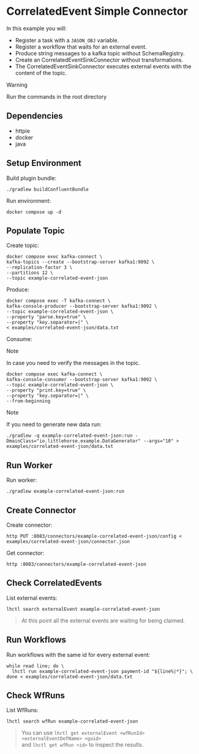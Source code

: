 # CorrelatedEvent Simple Connector

In this example you will:

- Register a task with a `JASON_OBJ` variable.
- Register a workflow that waits for an external event.
- Produce string messages to a kafka topic without SchemaRegistry.
- Create an CorrelatedEventSinkConnector without transformations.
- The CorrelatedEventSinkConnector executes external events with the content of the topic.

> [!WARNING]
> Run the commands in the root directory

## Dependencies

- httpie
- docker
- java

## Setup Environment

Build plugin bundle:

```shell
./gradlew buildConfluentBundle
```

Run environment:

```shell
docker compose up -d
```

## Populate Topic

Create topic:

```shell
docker compose exec kafka-connect \
kafka-topics --create --bootstrap-server kafka1:9092 \
--replication-factor 3 \
--partitions 12 \
--topic example-correlated-event-json
```

Produce:

```shell
docker compose exec -T kafka-connect \
kafka-console-producer --bootstrap-server kafka1:9092 \
--topic example-correlated-event-json \
--property "parse.key=true" \
--property "key.separator=|" \
< examples/correlated-event-json/data.txt
```

Consume:

> [!NOTE]
> In case you need to verify the messages in the topic.

```shell
docker compose exec kafka-connect \
kafka-console-consumer --bootstrap-server kafka1:9092 \
--topic example-correlated-event-json \
--property "print.key=true" \
--property "key.separator=|" \
--from-beginning
```

> [!NOTE]
> If you need to generate new data run:

```shell
./gradlew -q example-correlated-event-json:run -DmainClass="io.littlehorse.example.DataGenerator" --args="10" > examples/correlated-event-json/data.txt
```

## Run Worker

Run worker:

```shell
./gradlew example-correlated-event-json:run
```

## Create Connector

Create connector:

```shell
http PUT :8083/connectors/example-correlated-event-json/config < examples/correlated-event-json/connector.json
```

Get connector:

```shell
http :8083/connectors/example-correlated-event-json
```

## Check CorrelatedEvents

List external events:

```shell
lhctl search externalEvent example-correlated-event-json
```

> At this point all the external events are waiting for being claimed.

## Run Workflows

Run workflows with the same id for every external event:

```shell
while read line; do \
  lhctl run example-correlated-event-json payment-id "${line%|*}"; \
done < examples/correlated-event-json/data.txt
```

## Check WfRuns

List WfRuns:

```shell
lhctl search wfRun example-correlated-event-json
```

> You can use `lhctl get externalEvent <wfRunId> <externalEventDefName> <guid>` \
> and `lhctl get wfRun <id>` to inspect the results.
